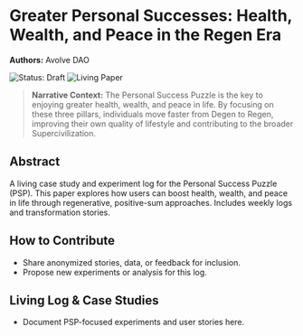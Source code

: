 # Greater Personal Successes: Health, Wealth, and Peace in the Regen Era

**Authors:** Avolve DAO

![Status: Draft](https://img.shields.io/badge/status-draft-orange) ![Living Paper](https://img.shields.io/badge/living--document-true-blue)

> **Narrative Context:**
> The Personal Success Puzzle is the key to enjoying greater health, wealth, and peace in life. By focusing on these three pillars, individuals move faster from Degen to Regen, improving their own quality of lifestyle and contributing to the broader Supercivilization.

## Abstract
A living case study and experiment log for the Personal Success Puzzle (PSP). This paper explores how users can boost health, wealth, and peace in life through regenerative, positive-sum approaches. Includes weekly logs and transformation stories.

## How to Contribute
- Share anonymized stories, data, or feedback for inclusion.
- Propose new experiments or analysis for this log.

## Living Log & Case Studies
- Document PSP-focused experiments and user stories here.
